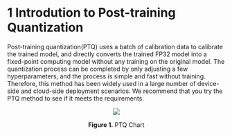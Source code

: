 # 1 Introdution to Post-training Quantization

Post-training quantization(PTQ) uses a batch of calibration data to calibrate the trained model, and directly converts the trained FP32 model into a fixed-point computing model without any training on the original model. The quantization process can be completed by only adjusting a few hyperparameters, and the process is simple and fast without training. Therefore, this method has been widely used in a large number of device-side and cloud-side deployment scenarios. We recommend that you try the PTQ method to see if it meets the requirements.

<div align="center">
<img src="../../imgs/quantization/PTQ_chart.png">
<p><span style="font-weight: bold;">Figure 1.</span> PTQ Chart </p>
</div>
